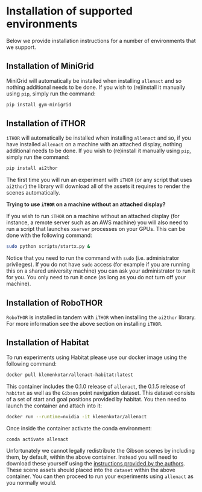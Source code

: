 # Installation of supported environments

Below we provide installation instructions for a number of environments that we support.

## Installation of MiniGrid

MiniGrid will automatically be installed when installing `allenact` and so nothing additional needs to be done.
 If you wish to (re)install it manually using `pip`, simply run the command:

```bash
pip install gym-minigrid
```

## Installation of iTHOR

`iTHOR` will automatically be installed when installing `allenact` and so, if you have installed `allenact`
 on a machine with an attached display, nothing additional needs to be done. If you wish to (re)install it manually 
 using `pip`, simply run the command:

```bash
pip install ai2thor
```

The first time you will run an experiment with `iTHOR` (or any script that uses `ai2thor`)
the library will download all of the assets it requires to render the scenes automatically.

**Trying to use `iTHOR` on a machine without an attached display?** 

If you wish to run `iTHOR` on a machine without an attached display (for instance, a remote server such as an AWS
 machine) you will also need to run a script that launches `xserver` processes on your GPUs. This can be done
 with the following command:

```bash
sudo python scripts/startx.py &
```

Notice that you need to run the command with `sudo` (i.e. administrator privileges). If you do not have `sudo` 
access (for example if you are running this on a shared university machine) you
can ask your administrator to run it for you. You only need to run it once (as
long as you do not turn off your machine).

## Installation of RoboTHOR

`RoboTHOR` is installed in tandem with `iTHOR` when installing the `ai2thor` library. For more information
see the above section on installing `iTHOR`. 

## Installation of Habitat

To run experiments using Habitat please use our docker image using the following command:

```bash
docker pull klemenkotar/allenact-habitat:latest
```

This container includes the 0.1.0 release of `allenact`, the 0.1.5 release of `habitat` as well
as the `Gibson` point navigation dataset. This dataset consists of a set of start and goal positions provided by habitat.
You then need to launch the container and attach into it:

```bash
docker run --runtime=nvidia -it klemenkotar/allenact
```

Once inside the container activate the conda environment:

```bash
conda activate allenact
```
 
Unfortunately we cannot legally redistribute the Gibson scenes by including them, by default, within the above
container. Instead you will need to download these yourself using the
 [instructions provided by the authors](https://github.com/StanfordVL/GibsonEnv/blob/master/gibson/data/README.md#download).
These scene assets should placed into the `dataset` within the above container.
You can then proceed to run your experiments using `allenact` as you normally would.
